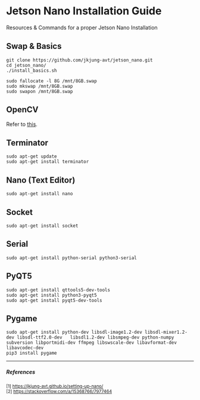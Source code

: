 # Jetson Nano Installation Guide
Resources &amp; Commands for a proper Jetson Nano Installation 
## Swap & Basics 

```
git clone https://github.com/jkjung-avt/jetson_nano.git
cd jetson_nano/
./install_basics.sh
```
```
sudo fallocate -l 8G /mnt/8GB.swap
sudo mkswap /mnt/8GB.swap
sudo swapon /mnt/8GB.swap
```
## OpenCV
Refer to [this](https://jkjung-avt.github.io/opencv-on-nano/).
## Terminator
```
sudo apt-get update
sudo apt-get install terminator
```
## Nano (Text Editor)
```
sudo apt-get install nano
```
## Socket
```
sudo apt-get install socket
```
## Serial
```
sudo apt-get install python-serial python3-serial
```
## PyQT5
```
sudo apt-get install qttools5-dev-tools
sudo apt-get install python3-pyqt5
sudo apt-get install pyqt5-dev-tools
```
## Pygame
```
sudo apt-get install python-dev libsdl-image1.2-dev libsdl-mixer1.2-dev libsdl-ttf2.0-dev   libsdl1.2-dev libsmpeg-dev python-numpy subversion libportmidi-dev ffmpeg libswscale-dev libavformat-dev libavcodec-dev
pip3 install pygame
```

------------------
##### References
<sub>[1] https://jkjung-avt.github.io/setting-up-nano/</sub> 
<sub> <br> </sub>
<sub>[2] https://stackoverflow.com/a/15368766/7977464 </sub> 

